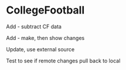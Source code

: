 # CollegeFootball

Add - subtract CF data

Add - make, then show changes

Update, use external source

Test to see if remote changes pull back to local

